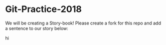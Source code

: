 # Git-Practice-2018
We will be creating a Story-book! Please create a fork for this repo and add a sentence to our story below:











hi
